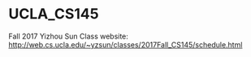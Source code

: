 # UCLA_CS145
Fall 2017 Yizhou Sun
Class website: http://web.cs.ucla.edu/~yzsun/classes/2017Fall_CS145/schedule.html
